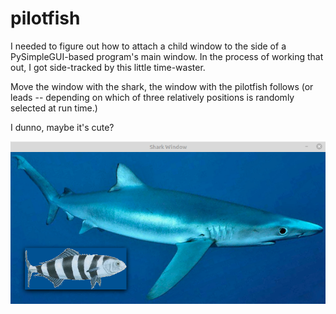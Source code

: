 # pilotfish

I needed to figure out how to attach a child window to the side of
a PySimpleGUI-based program's main window.  In the process of working
that out, I got side-tracked by this little time-waster.

Move the window with the shark, the window with the pilotfish follows
(or leads -- depending on which of three relatively positions is
randomly selected at run time.)

I dunno, maybe it's cute?

![Screenshot](https://github.com/therden/pilotfish/raw/master/images/Screenshot.png "Pilotfish and blue shark")
